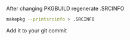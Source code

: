 
After changing PKGBUILD regenerate .SRCINFO

```bash
makepkg --printsrcinfo > .SRCINFO
```

Add it to your git commit


